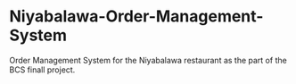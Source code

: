 # Niyabalawa-Order-Management-System
Order Management System for the Niyabalawa restaurant as the part of the BCS finall project.
